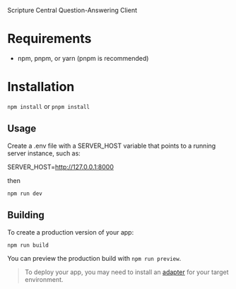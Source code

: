 Scripture Central Question-Answering Client

# Requirements

- npm, pnpm, or yarn (pnpm is recommended)

# Installation

`npm install` or `pnpm install`

## Usage

Create a .env file with a SERVER_HOST variable that points to a running server instance, such as:

SERVER_HOST=http://127.0.0.1:8000

then

```console
npm run dev
```

## Building

To create a production version of your app:

```console
npm run build
```

You can preview the production build with `npm run preview`.

> To deploy your app, you may need to install an [adapter](https://kit.svelte.dev/docs/adapters) for your target environment.
